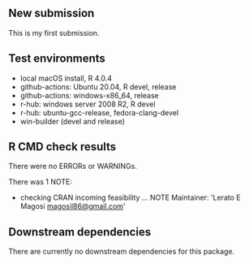 ## New submission
This is my first submission.

## Test environments
* local macOS install, R 4.0.4
* github-actions: Ubuntu 20.04, R devel, release
* github-actions: windows-x86_64, release
* r-hub: windows server 2008 R2, R devel
* r-hub: ubuntu-gcc-release, fedora-clang-devel
* win-builder (devel and release)

## R CMD check results
There were no ERRORs or WARNINGs. 

There was 1 NOTE:

* checking CRAN incoming feasibility ... NOTE
Maintainer: 'Lerato E Magosi <magosil86@gmail.com>'

## Downstream dependencies
There are currently no downstream dependencies for this package.